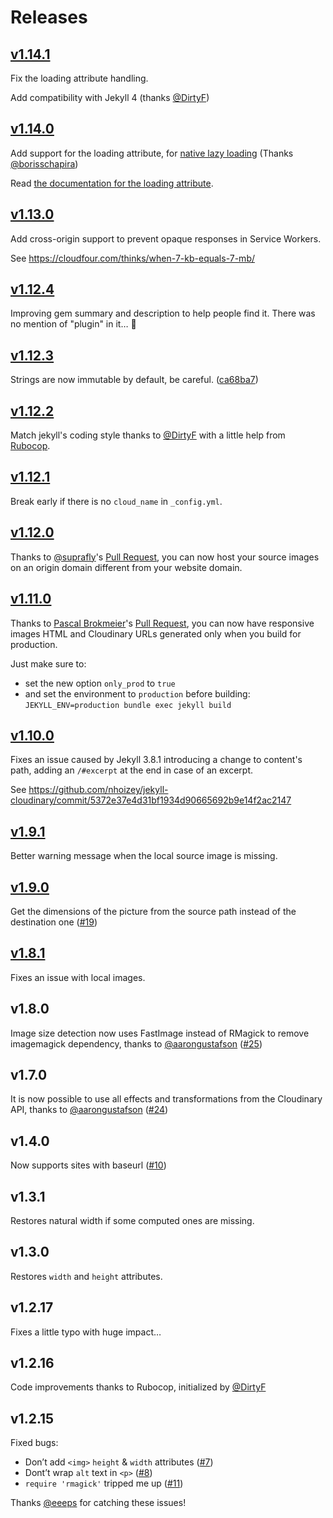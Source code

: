 # Releases

## [v1.14.1](https://github.com/nhoizey/jekyll-cloudinary/releases/tag/v1.14.1)

Fix the loading attribute handling.

Add compatibility with Jekyll 4 (thanks [@DirtyF](https://github.com/DirtyF))

## [v1.14.0](https://github.com/nhoizey/jekyll-cloudinary/releases/tag/v1.14.0)

Add support for the loading attribute, for [native lazy loading](https://addyosmani.com/blog/lazy-loading/) (Thanks [@borisschapira](https://github.com/borisschapira))

Read [the documentation for the loading attribute](https://github.com/nhoizey/jekyll-cloudinary/blob/master/README.md#loading-attribute).

## [v1.13.0](https://github.com/nhoizey/jekyll-cloudinary/releases/tag/v1.13.0)

Add cross-origin support to prevent opaque responses in Service Workers.

See https://cloudfour.com/thinks/when-7-kb-equals-7-mb/

## [v1.12.4](https://github.com/nhoizey/jekyll-cloudinary/releases/tag/v1.12.4)

Improving gem summary and description to help people find it. There was no mention of "plugin" in it… 🤔

## [v1.12.3](https://github.com/nhoizey/jekyll-cloudinary/releases/tag/v1.12.3)

Strings are now immutable by default, be careful. ([ca68ba7](https://github.com/nhoizey/jekyll-cloudinary/commit/ca68ba7743b69983836b993761d1004494197795))

## [v1.12.2](https://github.com/nhoizey/jekyll-cloudinary/releases/tag/v1.12.2)

Match jekyll's coding style thanks to [@DirtyF](https://github.com/DirtyF) with a little help from [Rubocop](http://rubocop.readthedocs.io/).

## [v1.12.1](https://github.com/nhoizey/jekyll-cloudinary/releases/tag/v1.12.1)

Break early if there is no `cloud_name` in `_config.yml`.

## [v1.12.0](https://github.com/nhoizey/jekyll-cloudinary/releases/tag/v1.12.0)

Thanks to [@suprafly](https://github.com/suprafly)'s [Pull Request](https://github.com/nhoizey/jekyll-cloudinary/pull/29), you can now host your source images on an origin domain different from your website domain.

## [v1.11.0](https://github.com/nhoizey/jekyll-cloudinary/releases/tag/v1.11.0)

Thanks to [Pascal Brokmeier](https://github.com/pascalwhoop)'s [Pull Request](https://github.com/nhoizey/jekyll-cloudinary/pull/34), you can now have responsive images HTML and Cloudinary URLs generated only when you build for production.

Just make sure to:

- set the new option `only_prod` to `true`
- and set the environment to `production` before building: `JEKYLL_ENV=production bundle exec jekyll build`

## [v1.10.0](https://github.com/nhoizey/jekyll-cloudinary/releases/tag/v1.10.0)

Fixes an issue caused by Jekyll 3.8.1 introducing a change to content's path, adding an `/#excerpt` at the end in case of an excerpt.

See https://github.com/nhoizey/jekyll-cloudinary/commit/5372e37e4d31bf1934d90665692b9e14f2ac2147

## [v1.9.1](https://github.com/nhoizey/jekyll-cloudinary/releases/tag/v1.9.1)

Better warning message when the local source image is missing.

## [v1.9.0](https://github.com/nhoizey/jekyll-cloudinary/releases/tag/v1.9.0)

Get the dimensions of the picture from the source path instead of the destination one ([#19](https://github.com/nhoizey/jekyll-cloudinary/issues/19))

## [v1.8.1](https://github.com/nhoizey/jekyll-cloudinary/releases/tag/v1.8.1)

Fixes an issue with local images.

## v1.8.0

Image size detection now uses FastImage instead of RMagick to remove imagemagick dependency, thanks to [@aarongustafson](https://github.com/aarongustafson) ([#25](https://github.com/nhoizey/jekyll-cloudinary/issues/25))

## v1.7.0

It is now possible to use all effects and transformations from the Cloudinary API, thanks to [@aarongustafson](https://github.com/aarongustafson) ([#24](https://github.com/nhoizey/jekyll-cloudinary/issues/24))

## v1.4.0

Now supports sites with baseurl ([#10](https://github.com/nhoizey/jekyll-cloudinary/issues/10))

## v1.3.1

Restores natural width if some computed ones are missing.

## v1.3.0

Restores `width` and `height` attributes.

## v1.2.17

Fixes a little typo with huge impact…

## v1.2.16

Code improvements thanks to Rubocop, initialized by [@DirtyF](https://github.com/DirtyF)

## v1.2.15

Fixed bugs:
- Don’t add `<img>` `height` & `width` attributes ([#7](https://github.com/nhoizey/jekyll-cloudinary/issues/7))
- Dont’t wrap `alt` text in `<p>` ([#8](https://github.com/nhoizey/jekyll-cloudinary/issues/8))
- `require 'rmagick'` tripped me up ([#11](https://github.com/nhoizey/jekyll-cloudinary/issues/11))

Thanks [@eeeps](https://github.com/eeeps) for catching these issues!

